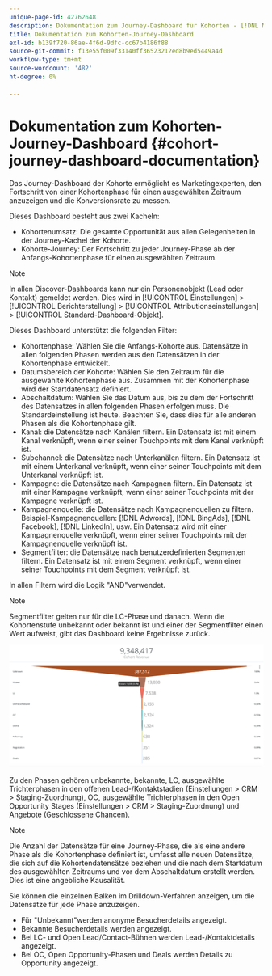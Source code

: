 ```yaml
---
unique-page-id: 42762648
description: Dokumentation zum Journey-Dashboard für Kohorten - [!DNL Marketo Measure] - Produktdokumentation
title: Dokumentation zum Kohorten-Journey-Dashboard
exl-id: b139f720-86ae-4f6d-9dfc-cc67b4186f88
source-git-commit: f13e55f009f33140ff36523212ed8b9ed5449a4d
workflow-type: tm+mt
source-wordcount: '482'
ht-degree: 0%

---
```


# Dokumentation zum Kohorten-Journey-Dashboard {#cohort-journey-dashboard-documentation}

Das Journey-Dashboard der Kohorte ermöglicht es Marketingexperten, den Fortschritt von einer Kohortenphase für einen ausgewählten Zeitraum anzuzeigen und die Konversionsrate zu messen.

Dieses Dashboard besteht aus zwei Kacheln:

* Kohortenumsatz: Die gesamte Opportunität aus allen Gelegenheiten in der Journey-Kachel der Kohorte.
* Kohorte-Journey: Der Fortschritt zu jeder Journey-Phase ab der Anfangs-Kohortenphase für einen ausgewählten Zeitraum.

>[!NOTE]
>
>In allen Discover-Dashboards kann nur ein Personenobjekt (Lead oder Kontakt) gemeldet werden. Dies wird in [!UICONTROL Einstellungen] > [!UICONTROL Berichterstellung] > [!UICONTROL Attributionseinstellungen] > [!UICONTROL Standard-Dashboard-Objekt].

Dieses Dashboard unterstützt die folgenden Filter:

* Kohortenphase: Wählen Sie die Anfangs-Kohorte aus. Datensätze in allen folgenden Phasen werden aus den Datensätzen in der Kohortenphase entwickelt.
* Datumsbereich der Kohorte: Wählen Sie den Zeitraum für die ausgewählte Kohortenphase aus. Zusammen mit der Kohortenphase wird der Startdatensatz definiert.
* Abschaltdatum: Wählen Sie das Datum aus, bis zu dem der Fortschritt des Datensatzes in allen folgenden Phasen erfolgen muss. Die Standardeinstellung ist heute. Beachten Sie, dass dies für alle anderen Phasen als die Kohortenphase gilt.
* Kanal: die Datensätze nach Kanälen filtern. Ein Datensatz ist mit einem Kanal verknüpft, wenn einer seiner Touchpoints mit dem Kanal verknüpft ist.
* Subchannel: die Datensätze nach Unterkanälen filtern. Ein Datensatz ist mit einem Unterkanal verknüpft, wenn einer seiner Touchpoints mit dem Unterkanal verknüpft ist.
* Kampagne: die Datensätze nach Kampagnen filtern. Ein Datensatz ist mit einer Kampagne verknüpft, wenn einer seiner Touchpoints mit der Kampagne verknüpft ist.
* Kampagnenquelle: die Datensätze nach Kampagnenquellen zu filtern. Beispiel-Kampagnenquellen: [!DNL Adwords], [!DNL BingAds], [!DNL Facebook], [!DNL LinkedIn], usw. Ein Datensatz wird mit einer Kampagnenquelle verknüpft, wenn einer seiner Touchpoints mit der Kampagnenquelle verknüpft ist.
* Segmentfilter: die Datensätze nach benutzerdefinierten Segmenten filtern. Ein Datensatz ist mit einem Segment verknüpft, wenn einer seiner Touchpoints mit dem Segment verknüpft ist.

In allen Filtern wird die Logik &quot;AND&quot;verwendet.

>[!NOTE]
>
>Segmentfilter gelten nur für die LC-Phase und danach. Wenn die Kohortenstufe unbekannt oder bekannt ist und einer der Segmentfilter einen Wert aufweist, gibt das Dashboard keine Ergebnisse zurück.

![](assets/one-2.png)

Zu den Phasen gehören unbekannte, bekannte, LC, ausgewählte Trichterphasen in den offenen Lead-/Kontaktstadien (Einstellungen > CRM > Staging-Zuordnung), OC, ausgewählte Trichterphasen in den Open Opportunity Stages (Einstellungen > CRM > Staging-Zuordnung) und Angebote (Geschlossene Chancen).

>[!NOTE]
>
>Die Anzahl der Datensätze für eine Journey-Phase, die als eine andere Phase als die Kohortenphase definiert ist, umfasst alle neuen Datensätze, die sich auf die Kohortendatensätze beziehen und die nach dem Startdatum des ausgewählten Zeitraums und vor dem Abschaltdatum erstellt werden. Dies ist eine angebliche Kausalität.

Sie können die einzelnen Balken im Drilldown-Verfahren anzeigen, um die Datensätze für jede Phase anzuzeigen.

* Für &quot;Unbekannt&quot;werden anonyme Besucherdetails angezeigt.
* Bekannte Besucherdetails werden angezeigt.
* Bei LC- und Open Lead/Contact-Bühnen werden Lead-/Kontaktdetails angezeigt.
* Bei OC, Open Opportunity-Phasen und Deals werden Details zu Opportunity angezeigt.
